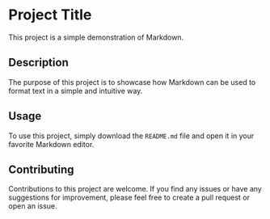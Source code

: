 # Project Title

This project is a simple demonstration of Markdown.

## Description

The purpose of this project is to showcase how Markdown can be used to format text in a simple and intuitive way.

## Usage

To use this project, simply download the `README.md` file and open it in your favorite Markdown editor.

## Contributing

Contributions to this project are welcome. If you find any issues or have any suggestions for improvement, please feel free to create a pull request or open an issue.